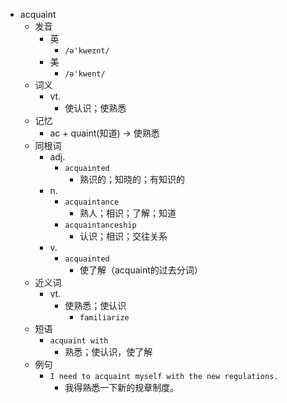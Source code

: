 - acquaint
  - 发音
    - 英
      - `/ə'kweɪnt/`
    - 美
      - `/ə'kwent/`
  - 词义
    - vt.
      - 使认识；使熟悉
  - 记忆
    - ac + quaint(知道) → 使熟悉
  - 同根词
    - adj.
      - `acquainted`
        - 熟识的；知晓的；有知识的
    - n.
      - `acquaintance`
        - 熟人；相识；了解；知道
      - `acquaintanceship`
        - 认识；相识；交往关系
    - v.
      - `acquainted`
        - 使了解（acquaint的过去分词）
  - 近义词
    - vt.
      - 使熟悉；使认识
        - `familiarize`
  - 短语
    - `acquaint with`
      - 熟悉；使认识，使了解 
  - 例句
    - `I need to acquaint myself with the new regulations.`
      - 我得熟悉一下新的规章制度。

